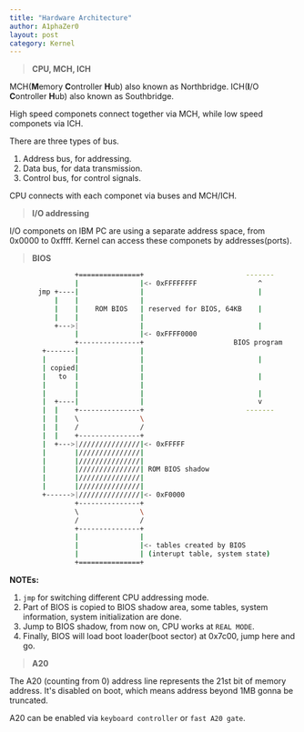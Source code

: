 ```yaml
---
title: "Hardware Architecture"
author: A1phaZer0
layout: post
category: Kernel
---
```


> **CPU, MCH, ICH**

MCH(**M**emory **C**ontroller **H**ub) also known as Northbridge.
ICH(**I**/O **C**ontroller **H**ub) also known as Southbridge.

High speed componets connect together via MCH, while low speed componets via ICH.

There are three types of bus.
1. Address bus, for addressing.
2. Data bus, for data transmission.
3. Control bus, for control signals.

CPU connects with each componet via buses and MCH/ICH.

<!--more-->

> **I/O addressing**

I/O componets on IBM PC are using a separate address space, from 0x0000 to 0xffff. Kernel can access these componets by addresses(ports).

> **BIOS**

```bash
                +===============+                         -------
                |               |<- 0xFFFFFFFF               ^
       jmp +----|               |                            |
           |    |               |                             
           |    |    ROM BIOS   | reserved for BIOS, 64KB    |
           |    |               |                             
           +--->|               |                            |      
                |               |<- 0xFFFF0000                
                +---------------+                      BIOS program
        +-------|               |                             
        |       |               |                            |
        | copied|               |                             
        |   to  |               |                            |
        |       |               |                             
        |       |               |                            |
        |  +----|               |                            v
        |  |    +---------------+                         -------
        |  |    \               \
        |  |    /               /
        |  |    +---------------+
        |  +--->|///////////////|<- 0xFFFFF
        |       |///////////////|
        |       |///////////////|
        |       |///////////////| ROM BIOS shadow
        |       |///////////////|
        |       |///////////////|
        +------>|///////////////|<- 0xF0000
                +---------------+
                \               \
                /               /
                +---------------+
                |               |
                |               |<- tables created by BIOS
                |               | (interupt table, system state)
                +===============+
```
**NOTEs:**
1. `jmp` for switching different CPU addressing mode.
2. Part of BIOS is copied to BIOS shadow area, some tables, system information, system initialization are done.
3. Jump to BIOS shadow, from now on, CPU works at `REAL MODE`.
4. Finally, BIOS will load boot loader(boot sector) at 0x7c00, jump here and go.

> **A20**

The A20 (counting from 0) address line represents the 21st bit of memory address. It's disabled on boot, which means address beyond 1MB gonna be truncated.


A20 can be enabled via `keyboard controller` or `fast A20 gate`.
